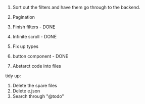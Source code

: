 1. Sort out the filters and have them go through to the backend.
2. Pagination

3. Finish filters - DONE
4. Infinite scroll - DONE
5. Fix up types
6. button component - DONE
7. Abstarct code into files

tidy up:

1. Delete the spare files
2. Delete e.json
3. Search through "@todo"
